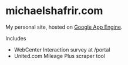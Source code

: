 michaelshafrir.com
==================

My personal site, hosted on [Google App Engine](http://code.google.com/appengine/).

Includes

- WebCenter Interaction survey at /portal
- United.com Mileage Plus scraper tool

